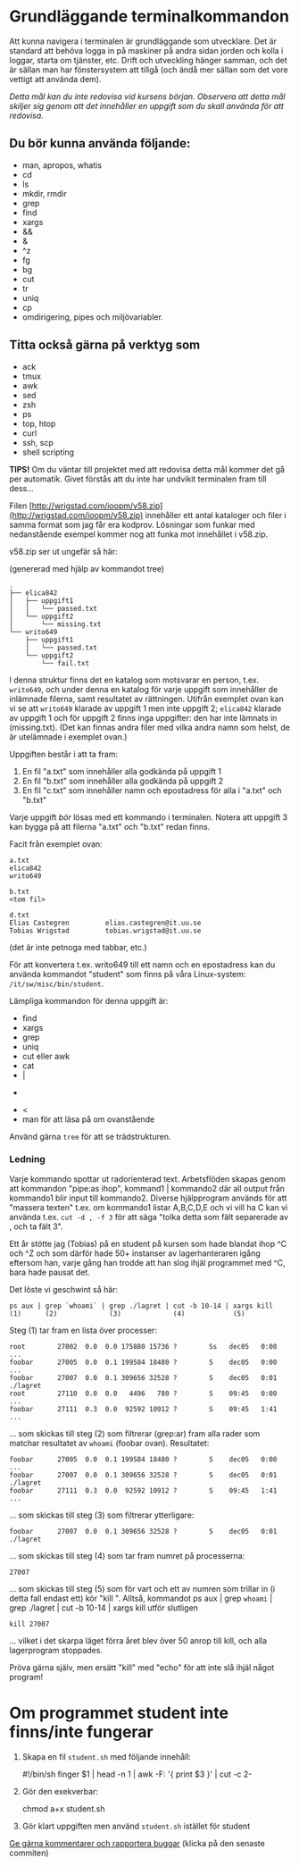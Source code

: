 # Grundläggande terminalkommandon

Att kunna navigera i terminalen är grundläggande som utvecklare.
Det är standard att behöva logga in på maskiner på andra sidan
jorden och kolla i loggar, starta om tjänster, etc. Drift och
utveckling hänger samman, och det är sällan man har fönstersystem
att tillgå (och ändå mer sällan som det vore vettigt att använda
dem).

_Detta mål kan du inte redovisa vid kursens början. Observera att
detta mål skiljer sig genom att det innehåller en uppgift som du
skall använda för att redovisa._


## Du bör kunna använda följande:

* man, apropos, whatis
* cd
* ls
* mkdir, rmdir
* grep
* find
* xargs
* \&\&
* \&
* \^z
* fg
* bg
* cut
* tr
* uniq
* cp
* omdirigering, pipes och miljövariabler.


## Titta också gärna på verktyg som

* ack
* tmux
* awk
* sed
* zsh
* ps
* top, htop
* curl
* ssh, scp
* shell scripting


**TIPS!** Om du väntar till projektet med att redovisa detta mål
kommer det gå per automatik. Givet förstås att du inte har
undvikit terminalen fram till dess...


Filen [http://wrigstad.com/ioopm/v58.zip](http://wrigstad.com/ioopm/v58.zip) innehåller ett
antal kataloger och filer i samma format som jag får era kodprov.
Lösningar som funkar med nedanstående exempel kommer nog att funka
mot innehållet i v58.zip.

v58.zip ser ut ungefär så här:

(genererad med hjälp av kommandot tree)

``` 
.
├── elica842
│   ├── uppgift1
│   │   └── passed.txt
│   └── uppgift2
│       └── missing.txt
└── writo649
    ├── uppgift1
    │   └── passed.txt
    └── uppgift2
        └── fail.txt
```

I denna struktur finns det en katalog som motsvarar en person,
t.ex. `writo649`, och under denna en katalog för varje uppgift som
innehåller de inlämnade filerna, samt resultatet av rättningen.
Utifrån exemplet ovan kan vi se att `writo649` klarade av uppgift 1
men inte uppgift 2; `elica842` klarade av uppgift 1 och för uppgift
2 finns inga uppgifter: den har inte lämnats in (missing.txt).
(Det kan finnas andra filer med vilka andra namn som helst, de är
utelämnade i exemplet ovan.)

Uppgiften består i att ta fram:

1. En fil "a.txt" som innehåller alla godkända på uppgift 1
2. En fil "b.txt" som innehåller alla godkända på uppgift 2
3. En fil "c.txt" som innehåller namn och epostadress för alla i "a.txt" och "b.txt"

Varje uppgift _bör_ lösas med ett kommando i terminalen. Notera att
uppgift 3 kan bygga på att filerna "a.txt" och "b.txt" redan finns.

Facit från exemplet ovan:
```
a.txt
elica842
writo649

b.txt
<tom fil>

d.txt
Elias Castegren         elias.castegren@it.uu.se
Tobias Wrigstad         tobias.wrigstad@it.uu.se
```

(det är inte petnoga med tabbar, etc.)

För att konvertera t.ex. writo649 till ett namn och en epostadress
kan du använda kommandot "student" som finns på våra Linux-system:
`/it/sw/misc/bin/student`.

Lämpliga kommandon för denna uppgift är:

* find
* xargs
* grep
* uniq
* cut eller awk
* cat
* |
* >
* <
* man för att läsa på om ovanstående

Använd gärna `tree` för att se trädstrukturen.

### Ledning

Varje kommando spottar ut radorienterad text. Arbetsflöden skapas
genom att kommandon "pipe:as ihop", kommand1 | kommando2 där all
output från kommando1 blir input till kommando2. Diverse
hjälpprogram används för att "massera texten" t.ex. om kommando1
listar A,B,C,D,E och vi vill ha C kan vi använda t.ex. `cut -d , -f 3`
för att säga "tolka detta som fält separerade av , och ta fält 3".

Ett år stötte jag (Tobias) på en student på kursen som hade blandat
ihop ^C och ^Z och som därför hade 50+ instanser av
lagerhanteraren igång eftersom han, varje gång han trodde att han
slog ihjäl programmet med ^C, bara hade pausat det.

Det löste vi geschwint så här:

    ps aux | grep `whoami` | grep ./lagret | cut -b 10-14 | xargs kill
    (1)      (2)             (3)             (4)            (5)

Steg (1) tar fram en lista över processer:

    root        27002  0.0  0.0 175880 15736 ?        Ss   dec05   0:00 ...
    foobar      27005  0.0  0.1 199584 18480 ?        S    dec05   0:00 ...
    foobar      27007  0.0  0.1 309656 32528 ?        S    dec05   0:01 ./lagret
    root        27110  0.0  0.0   4496   780 ?        S    09:45   0:00 ...
    foobar      27111  0.3  0.0  92592 10912 ?        S    09:45   1:41 ...

... som skickas till steg (2) som filtrerar (grep:ar) fram alla
rader som matchar resultatet av `whoami` (foobar ovan). Resultatet:

    foobar      27005  0.0  0.1 199584 18480 ?        S    dec05   0:00 ...
    foobar      27007  0.0  0.1 309656 32528 ?        S    dec05   0:01 ./lagret
    foobar      27111  0.3  0.0  92592 10912 ?        S    09:45   1:41 ...

... som skickas till steg (3) som filtrerar ytterligare:

    foobar      27007  0.0  0.1 309656 32528 ?        S    dec05   0:01 ./lagret

... som skickas till steg (4) som tar fram numret på processerna:

    27007

... som skickas till steg (5) som för vart och ett av numren som
trillar in (i detta fall endast ett) kör "kill <numret>". Alltså,
kommandot ps aux | grep `whoami` | grep ./lagret | cut -b 10-14 |
xargs kill utför slutligen

    kill 27007

... vilket i det skarpa läget förra året blev över 50 anrop till
kill, och alla lagerprogram stoppades.

Pröva gärna själv, men ersätt "kill" med "echo" för att inte slå
ihjäl något program!

# Om programmet student inte finns/inte fungerar

1. Skapa en fil `student.sh` med följande innehåll:

    #!/bin/sh
    finger $1 | head -n 1 | awk -F: '{ print $3 }' | cut -c 2-

2. Gör den exekverbar:

    chmod a+x student.sh

3. Gör klart uppgiften men använd `student.sh` istället för student


[Ge gärna kommentarer och rapportera buggar](https://github.com/IOOPM-UU/achievements/commits/master/V58.md) (klicka på den senaste commiten)

